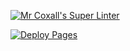 [![Mr Coxall's Super Linter](https://github.com/chris-nj1/-Unit2-02-HTML-AreaPerRectangle/workflows/Mr%20Coxall's%20Super%20Linter/badge.svg)](https://github.com/chris-nj1/-Unit2-02-HTML-AreaPerRectangle/actions)

[![Deploy Pages](https://github.com/chris-nj1/-Unit2-02-HTML-AreaPerRectangle/workflows/Deploy%20Pages/badge.svg)](https://github.com/chris-nj1/-Unit2-02-HTML-AreaPerRectangle/actions)
